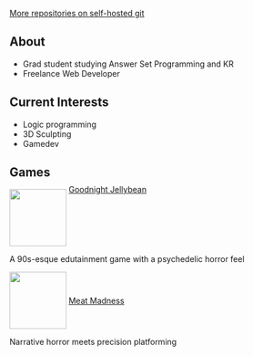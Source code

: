[More repositories on self-hosted git](https://git.sjkillen.ca/sjkillen)

## About
- Grad student studying Answer Set Programming and KR
- Freelance Web Developer

## Current Interests
- Logic programming
- 3D Sculpting
- Gamedev


## Games

<img style="height: 100px; vertical-align: middle" src="https://img.itch.zone/aW1nLzEwOTIzMzE4LnBuZw==/105x83%23/jqyfbh.png" /> <span style="position: relative; top: -50px; vertical-align: middle">[Goodnight Jellybean](https://km-k.itch.io/goodnight-jellybean)</span>
<p>A 90s-esque edutainment game with a psychedelic horror feel</p>


<img style="height: 100px; vertical-align: middle" src="https://img.itch.zone/aW1nLzEwOTQ3ODE2LmpwZw==/315x250%23c/25nE9d.jpg" /> <span style="vertical-align: middle">[Meat Madness](https://km-k.itch.io/meat-madness-fleshed-out)</span>
<p>Narrative horror meets precision platforming</p>
